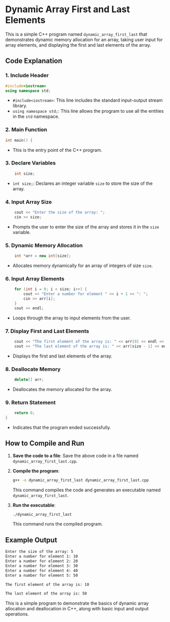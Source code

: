 # Dynamic Array First and Last Elements

This is a simple C++ program named `dynamic_array_first_last` that demonstrates dynamic memory allocation for an array, taking user input for array elements, and displaying the first and last elements of the array.

## Code Explanation

### 1. Include Header
```cpp
#include<iostream>
using namespace std;
```
- `#include<iostream>`: This line includes the standard input-output stream library.
- `using namespace std;`: This line allows the program to use all the entities in the `std` namespace.

### 2. Main Function
```cpp
int main() {
```
- This is the entry point of the C++ program.

### 3. Declare Variables
```cpp
    int size;
```
- `int size;`: Declares an integer variable `size` to store the size of the array.

### 4. Input Array Size
```cpp
    cout << "Enter the size of the array: ";
    cin >> size;
```
- Prompts the user to enter the size of the array and stores it in the `size` variable.

### 5. Dynamic Memory Allocation
```cpp
    int *arr = new int[size];
```
- Allocates memory dynamically for an array of integers of size `size`.

### 6. Input Array Elements
```cpp
    for (int i = 0; i < size; i++) {
        cout << "Enter a number for element " << i + 1 << ": ";
        cin >> arr[i];
    }
    cout << endl;
```
- Loops through the array to input elements from the user.

### 7. Display First and Last Elements
```cpp
    cout << "The first element of the array is: " << arr[0] << endl << endl;
    cout << "The last element of the array is: " << arr[size - 1] << endl;
```
- Displays the first and last elements of the array.

### 8. Deallocate Memory
```cpp
    delete[] arr;
```
- Deallocates the memory allocated for the array.

### 9. Return Statement
```cpp
    return 0;
}
```
- Indicates that the program ended successfully.

## How to Compile and Run

1. **Save the code to a file**: Save the above code in a file named `dynamic_array_first_last.cpp`.

2. **Compile the program**:
   ```sh
   g++ -o dynamic_array_first_last dynamic_array_first_last.cpp
   ```
   This command compiles the code and generates an executable named `dynamic_array_first_last`.

3. **Run the executable**:
   ```sh
   ./dynamic_array_first_last
   ```
   This command runs the compiled program.

## Example Output

```sh
Enter the size of the array: 5
Enter a number for element 1: 10
Enter a number for element 2: 20
Enter a number for element 3: 30
Enter a number for element 4: 40
Enter a number for element 5: 50

The first element of the array is: 10

The last element of the array is: 50
```

This is a simple program to demonstrate the basics of dynamic array allocation and deallocation in C++, along with basic input and output operations.
